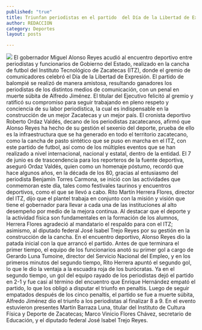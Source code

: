 ```yaml
---
published: "true"
title: Triunfan periodistas en el partido  del Día de la Libertad de Expresión
author: REDACCION
category: Deportes
layout: posts

---
```


![](http://i.imgur.com/xlllUYPm.jpg)
El gobernador Miguel Alonso Reyes acudió al encuentro deportivo entre periodistas y funcionarios de Gobierno del Estado, realizado en la cancha de futbol del Instituto Tecnológico de Zacatecas (ITZ), donde el gremio de comunicadores celebró el Día de la Libertad de Expresión.
El partido de balompié se realizó de manera amistosa, resultando ganadores los periodistas de los distintos medios de comunicación, con un penal en muerte súbita de Alfredo Jiménez. 
El titular del Ejecutivo felicitó al gremio y ratificó su compromiso para seguir trabajando en pleno respeto y conciencia de su labor periodística, la cual es indispensable en la construcción de un mejor Zacatecas y un mejor país.
El cronista deportivo Roberto Ordaz Valdés, decano de los periodistas zacatecanos, afirmó que Alonso Reyes ha hecho de su gestión el sexenio del deporte, prueba de ello es la infraestructura que se ha generado en todo el territorio zacatecano, como la cancha de pasto sintético que se puso en marcha en el ITZ, con este partido de futbol, así como de los múltiples eventos que se han realizado a nivel internacional, nacional y estatal, dentro de la entidad. 
El 7 de junio es de trascendencia para los reporteros de la fuente deportiva, aseguró Ordaz Valdés, quien como un homenaje póstumo, recordó que hace algunos años, en la década de los 80, gracias al entusiasmo del periodista Benjamín Torres Carmona, se inició con las actividades que conmemoran este día, tales como festivales taurinos y encuentros deportivos, como el que se llevó a cabo. 
Rito Martín Herrera Flores, director del ITZ, dijo que el plantel trabaja en conjunto con la misión y visión que tiene el gobernador para llevar a cada una de las instituciones al alto desempeño por medio de la mejora continua.
Al destacar que el deporte y la actividad física son fundamentales en la formación de los alumnos, Herrera Flores agradeció al mandatario el respaldo para con el ITZ; asimismo, al diputado federal José Isabel Trejo Reyes por su gestión en la construcción de la cancha. 
En el encuentro deportivo, Alonso Reyes dio la patada inicial con la que arrancó el partido.
Antes de que terminara el primer tiempo, el equipo de los funcionarios anotó su primer gol a cargo de Gerardo Luna Tumoine, director del Servicio Nacional del Empleo, y en los primeros minutos del segundo tiempo, Rito Herrera apuntó el segundo gol, lo que le dio la ventaja a la escuadra roja de los burócratas. 
Ya en el segundo tiempo, un gol del equipo rayado de los periodistas dejó el partido en 2-1 y fue casi al término del encuentro que Enrique Hernández empató el partido, lo que los obligó a disputar el triunfo en penaltis. 
Luego de seguir empatados después de los cinco penaltis, el partido se fue a muerte súbita, Alfredo Jiménez dio el triunfo a los periodistas al finalizar 8 a 9.
En el evento estuvieron presentes Martín Barraza Luna, titular del Instituto de Cultura Física y Deporte de Zacatecas; Marco Vinicio Flores Chávez, secretario de Educación, y el diputado federal José Isabel Trejo Reyes. 
